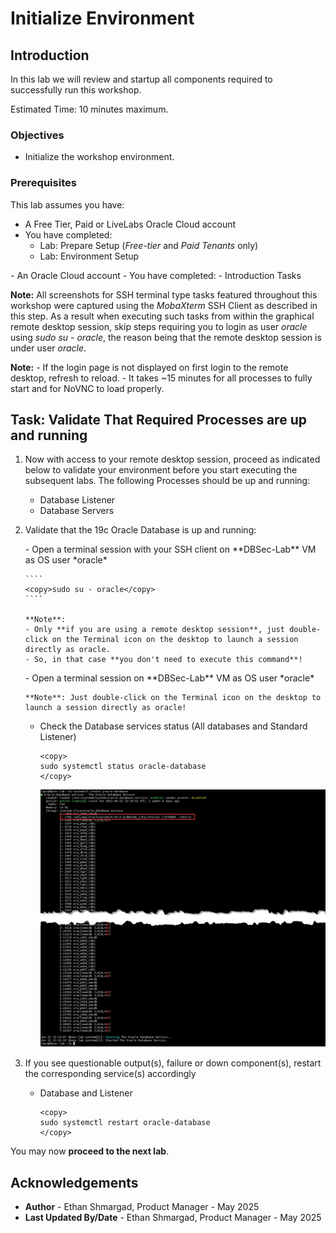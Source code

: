 # Initialize Environment

## Introduction

In this lab we will review and startup all components required to successfully run this workshop.

Estimated Time: 10 minutes maximum.

### Objectives
- Initialize the workshop environment.

### Prerequisites
This lab assumes you have:
<if type="brown">
- A Free Tier, Paid or LiveLabs Oracle Cloud account
- You have completed:
    - Lab: Prepare Setup (*Free-tier* and *Paid Tenants* only)
    - Lab: Environment Setup
</if>
<if type="green">
- An Oracle Cloud account
- You have completed:
    - Introduction Tasks
</if>

**Note:** All screenshots for SSH terminal type tasks featured throughout this workshop were captured using the *MobaXterm* SSH Client as described in this step. As a result when executing such tasks from within the graphical remote desktop session, skip steps requiring you to login as user *oracle* using *sudo su - oracle*, the reason being that the remote desktop session is under user *oracle*.
 
 **Note:**
    - If the login page is not displayed on first login to the remote desktop, refresh to reload.
    - It takes ~15 minutes for all processes to fully start and for NoVNC to load properly.

## Task: Validate That Required Processes are up and running

1. Now with access to your remote desktop session, proceed as indicated below to validate your environment before you start executing the subsequent labs. The following Processes should be up and running:

    - Database Listener
    - Database Servers

 2. Validate that the 19c Oracle Database is up and running:

    <if type="brown">
    - Open a terminal session with your SSH client on **DBSec-Lab** VM as OS user *oracle*

        ````
        <copy>sudo su - oracle</copy>
        ````

        **Note**:
        - Only **if you are using a remote desktop session**, just double-click on the Terminal icon on the desktop to launch a session directly as oracle.
        - So, in that case **you don't need to execute this command**!
    </if>

    <if type="green">
    - Open a terminal session on **DBSec-Lab** VM as OS user *oracle*

        **Note**: Just double-click on the Terminal icon on the desktop to launch a session directly as oracle!
    </if>

    - Check the Database services status (All databases and Standard Listener)

        ```
        <copy>
        sudo systemctl status oracle-database
        </copy>
        ```

        ![DB Service Status](images/db-service-status.png "DB Service Status")


5. If you see questionable output(s), failure or down component(s), restart the corresponding service(s) accordingly

    - Database and Listener

        ```
        <copy>
        sudo systemctl restart oracle-database
        </copy>
        ```

You may now **proceed to the next lab**.

## Acknowledgements
- **Author** - Ethan Shmargad, Product Manager - May 2025
- **Last Updated By/Date** - Ethan Shmargad, Product Manager - May 2025